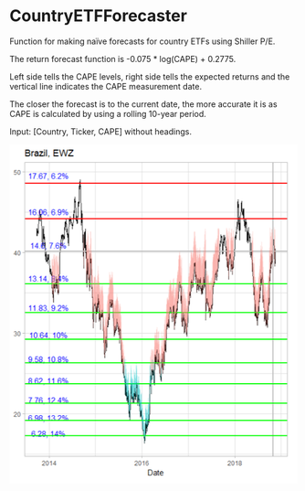 # CountryETFForecaster
Function for making naïve forecasts for country ETFs using Shiller P/E.

The return forecast function is -0.075 * log(CAPE) + 0.2775.

Left side tells the CAPE levels, right side tells the expected returns and the vertical line indicates the CAPE measurement date.

The closer the forecast is to the current date, the more accurate it is as CAPE is calculated by using a rolling 10-year period.

Input: [Country, Ticker, CAPE] without headings.

![Brazil](https://github.com/KaroRonty/CountryETFForecaster/blob/master/ewz.PNG)
